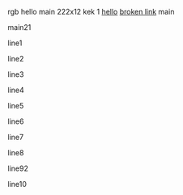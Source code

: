 rgb
hello main 222x12
kek
1
[hello](./wow.md)
[broken link](./broken.md)
main

main21

line1

line2

line3

line4

line5

line6

line7


line8


line92

line10
